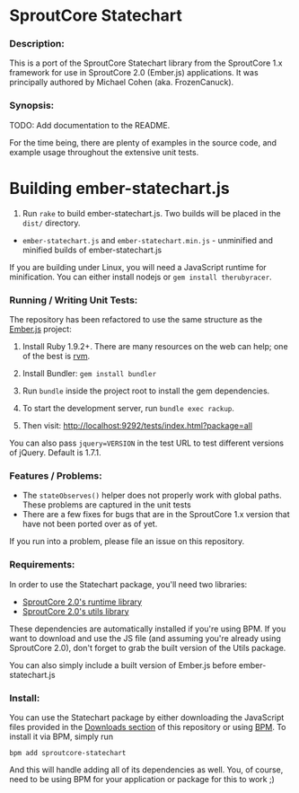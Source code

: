 # SproutCore Statechart

### Description:

This is a port of the SproutCore Statechart library from the SproutCore 1.x
framework for use in SproutCore 2.0 (Ember.js) applications. It was principally authored
by Michael Cohen (aka. FrozenCanuck).

### Synopsis:

TODO: Add documentation to the README.

For the time being, there are plenty of examples in the source code, and example
usage throughout the extensive unit tests.

# Building ember-statechart.js

1. Run `rake` to build ember-statechart.js. Two builds will be placed in the `dist/` directory.
  * `ember-statechart.js` and `ember-statechart.min.js` - unminified and minified
    builds of ember-statechart.js

If you are building under Linux, you will need a JavaScript runtime for
minification. You can either install nodejs or `gem install
therubyracer`.

### Running / Writing Unit Tests:

The repository has been refactored to use the same structure as the [Ember.js](https://github.com/emberjs/ember.js) project:

1. Install Ruby 1.9.2+. There are many resources on the web can help; one of the best is [rvm](http://rvm.beginrescueend.com/).

2. Install Bundler: `gem install bundler`

3. Run `bundle` inside the project root to install the gem dependencies.

4. To start the development server, run `bundle exec rackup`.

5. Then visit: [http://localhost:9292/tests/index.html?package=all](http://localhost:9292/tests/index.html?package=all)

You can also pass `jquery=VERSION` in the test URL to test different versions of jQuery. Default is 1.7.1.

### Features / Problems:

  * The `stateObserves()` helper does not properly work with global paths. These
    problems are captured in the unit tests
  * There are a few fixes for bugs that are in the SproutCore 1.x version that
    have not been ported over as of yet.

If you run into a problem, please file an issue on this repository.

### Requirements:

In order to use the Statechart package, you'll need two libraries:

  * [SproutCore 2.0's runtime library](https://github.com/sproutcore/sproutcore20)
  * [SproutCore 2.0's utils library](https://github.com/sproutcore/sproutcore-utils)

These dependencies are automatically installed if you're using BPM. If you want to download
and use the JS file (and assuming you're already using SproutCore 2.0), don't forget to grab
the built version of the Utils package.

You can also simply include a built version of Ember.js before ember-statechart.js

### Install:

You can use the Statechart package by either downloading the JavaScript files
provided in the [Downloads section](https://github.com/sproutcore/sproutcore-statechart/archives/master)
of this repository or using [BPM](http://getbpm.org/). To install it via BPM, simply run

    bpm add sproutcore-statechart

And this will handle adding all of its dependencies as well. You, of course, need to
be using BPM for your application or package for this to work ;)
